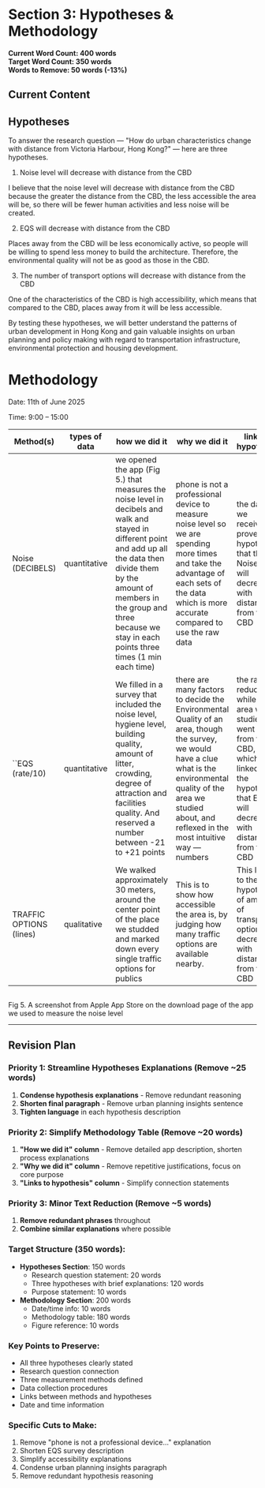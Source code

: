 # Section 3: Hypotheses & Methodology

**Current Word Count: 400 words**  
**Target Word Count: 350 words**  
**Words to Remove: 50 words (-13%)**

## Current Content

## Hypotheses

To answer the research question — "How do urban characteristics change with distance from Victoria Harbour, Hong Kong?" — here are three hypotheses.

1. Noise level will decrease with distance from the CBD

I believe that the noise level will decrease with distance from the CBD because the greater the distance from the CBD, the less accessible the area will be, so there will be fewer human activities and less noise will be created.

2. EQS will decrease with distance from the CBD

Places away from the CBD will be less economically active, so people will be willing to spend less money to build the architecture. Therefore, the environmental quality will not be as good as those in the CBD.

3. The number of transport options will decrease with distance from the CBD

One of the characteristics of the CBD is high accessibility, which means that compared to the CBD, places away from it will be less accessible.

By testing these hypotheses, we will better understand the patterns of urban development in Hong Kong and gain valuable insights on urban planning and policy making with regard to transportation infrastructure, environmental protection and housing development.

# Methodology

Date: 11th of June 2025

Time: 9:00 – 15:00

| Method(s)               | types of data | how we did it                                                                                                                                                                                                                                                     | why we did it                                                                                                                                                                                                                    | links to hypothesis                                                                                                                                    |
| ----------------------- | ------------- | ----------------------------------------------------------------------------------------------------------------------------------------------------------------------------------------------------------------------------------------------------------------- | -------------------------------------------------------------------------------------------------------------------------------------------------------------------------------------------------------------------------------- | ------------------------------------------------------------------------------------------------------------------------------------------------------ |
| Noise (DECIBELS)        | quantitative  | we opened the app (Fig 5.) that measures the noise level in decibels and walk and stayed in different point and add up all the data then divide them by the amount of members in the group and three because we stay in each points three times (1 min each time) | phone is not a professional device to measure noise level so we are spending more times and take the advantage of each sets of the data which is more accurate compared to use the raw data                                      | the data we received proves the hypothesis that the Noise level will decrease with distance from the CBD                                               |
| ``EQS (rate/10)  | quantitative  | We filled in a survey that included the noise level, hygiene level, building quality, amount of litter, crowding, degree of attraction and facilities quality. And reserved a number between -21 to +21 points                                                    | there are many factors to decide the Environmental Quality of an area, though the survey, we would have a clue what is the environmental quality of the area we studied about, and reflexed in the most intuitive way — numbers | the rate/10 reduces while the area we studied went away from the CBD, which linked to the hypothesis that EQS will decrease with distance from the CBD |
| TRAFFIC OPTIONS (lines) | qualitative   | We walked approximately 30 meters, around the center point of the place we studded and marked down every single traffic options for publics                                                                                                                       | This is to show how accessible the area is, by judging how many traffic options are available nearby.                                                                                                                            | This links to the hypothesis of amount of transport options decreasing with distance from the CBD                                                      |

![]()

Fig 5. A screenshot from Apple App Store on the download page of the app we used to measure the noise level

---

## Revision Plan

### Priority 1: Streamline Hypotheses Explanations (Remove ~25 words)
1. **Condense hypothesis explanations** - Remove redundant reasoning
2. **Shorten final paragraph** - Remove urban planning insights sentence
3. **Tighten language** in each hypothesis description

### Priority 2: Simplify Methodology Table (Remove ~20 words)
1. **"How we did it" column** - Remove detailed app description, shorten process explanations
2. **"Why we did it" column** - Remove repetitive justifications, focus on core purpose
3. **"Links to hypothesis" column** - Simplify connection statements

### Priority 3: Minor Text Reduction (Remove ~5 words)
1. **Remove redundant phrases** throughout
2. **Combine similar explanations** where possible

### Target Structure (350 words):
- **Hypotheses Section**: 150 words
  - Research question statement: 20 words
  - Three hypotheses with brief explanations: 120 words
  - Purpose statement: 10 words
- **Methodology Section**: 200 words
  - Date/time info: 10 words
  - Methodology table: 180 words
  - Figure reference: 10 words

### Key Points to Preserve:
- All three hypotheses clearly stated
- Research question connection
- Three measurement methods defined
- Data collection procedures
- Links between methods and hypotheses
- Date and time information

### Specific Cuts to Make:
1. Remove "phone is not a professional device..." explanation
2. Shorten EQS survey description
3. Simplify accessibility explanations
4. Condense urban planning insights paragraph
5. Remove redundant hypothesis reasoning